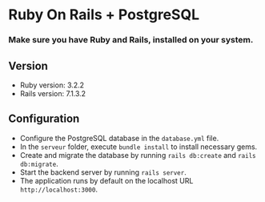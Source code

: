 # Ruby On Rails + PostgreSQL

### Make sure you have Ruby and Rails, installed on your system.

## Version
* Ruby version: 3.2.2
* Rails version: 7.1.3.2


## Configuration
* Configure the PostgreSQL database in the ```database.yml``` file.
* In the ```serveur``` folder, execute ```bundle install``` to install necessary gems.
* Create and migrate the database by running  ```rails db:create``` and ```rails db:migrate```.
* Start the backend server by running ```rails server```.
* The application runs by default on the localhost URL ```http://localhost:3000```.

